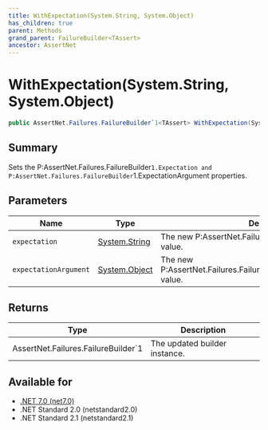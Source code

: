 ```yaml
---
title: WithExpectation(System.String, System.Object)
has_children: true
parent: Methods
grand_parent: FailureBuilder<TAssert>
ancestor: AssertNet
---
```

# WithExpectation(System.String, System.Object)

```csharp
public AssertNet.Failures.FailureBuilder`1<TAssert> WithExpectation(System.String expectation, System.Object expectationArgument);
```

## Summary
Sets the P:AssertNet.Failures.FailureBuilder`1.Expectation and P:AssertNet.Failures.FailureBuilder`1.ExpectationArgument properties.

## Parameters
|Name|Type|Description|
|-|-|-|
|`expectation`|[System.String](https://learn.microsoft.com/en-us/dotnet/api/system.string)|The new P:AssertNet.Failures.FailureBuilder`1.Expectation value.|
|`expectationArgument`|[System.Object](https://learn.microsoft.com/en-us/dotnet/api/system.object)|The new P:AssertNet.Failures.FailureBuilder`1.ExpectationArgument value.|

## Returns
|Type|Description|
|-|-|
|AssertNet.Failures.FailureBuilder`1<TAssert>|The updated builder instance.|

## Available for
- [.NET 7.0 (net7.0)](https://versionsof.net/core/7.0/)
- .NET Standard 2.0 (netstandard2.0)
- .NET Standard 2.1 (netstandard2.1)
